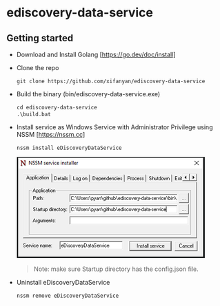 # ediscovery-data-service

## Getting started

- Download and Install Golang [https://go.dev/doc/install]
- Clone the repo

    ```Command Prompt
    git clone https://github.com/xifanyan/ediscovery-data-service
    ```

- Build the binary (bin/ediscovery-data-service.exe)

    ```Command Prompt
    cd ediscovery-data-service
    .\build.bat
    ```

- Install service as Windows Service with Administrator Privilege using NSSM [https://nssm.cc]

    ```Command Prompt (Administrator Privilege)
    nssm install eDiscoveryDataService
    ```

    ![alt text](nssm_config.png?raw=true "NSSM Configuration")
    > Note: make sure Startup directory has the config.json file.

- Uninstall eDiscoveryDataService

    ```Command Prompt (Administrator Privilege)
    nssm remove eDiscoveryDataService
    ```
